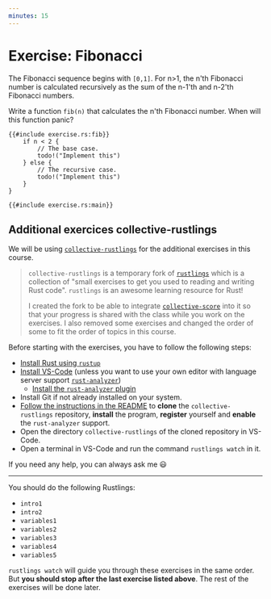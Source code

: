```yaml
---
minutes: 15
---
```


# Exercise: Fibonacci

The Fibonacci sequence begins with `[0,1]`. For n>1, the n'th Fibonacci number
is calculated recursively as the sum of the n-1'th and n-2'th Fibonacci numbers.

Write a function `fib(n)` that calculates the n'th Fibonacci number. When will
this function panic?

```rust,editable,should_panic
{{#include exercise.rs:fib}}
    if n < 2 {
        // The base case.
        todo!("Implement this")
    } else {
        // The recursive case.
        todo!("Implement this")
    }
}

{{#include exercise.rs:main}}
```
## Additional exercices collective-rustlings

We will be using [`collective-rustlings`](https://codeberg.org/mo8it/collective-rustlings) for the additional exercises in this course.

> `collective-rustlings` is a temporary fork of [`rustlings`](https://github.com/rust-lang/rustlings) which is a collection of "small exercises to get you used to reading and writing Rust code".
> `rustlings` is an awesome learning resource for Rust!
>
> I created the fork to be able to integrate [`collective-score`](https://codeberg.org/mo8it/collective-score) into it so that your progress is shared with the class while you work on the exercises.
> I also removed some exercises and changed the order of some to fit the order of topics in this course.

Before starting with the exercises, you have to follow the following steps:

- [Install Rust using `rustup`](https://www.rust-lang.org/tools/install)
- [Install VS-Code](https://code.visualstudio.com/) (unless you want to use your own editor with language server support [`rust-analyzer`](https://rust-analyzer.github.io/))
  - [Install the `rust-analyzer` plugin](https://marketplace.visualstudio.com/items?itemName=rust-lang.rust-analyzer)
- Install Git if not already installed on your system.
- [Follow the instructions in the README](https://codeberg.org/mo8it/collective-rustlings/src/branch/main/README.md#getting-started) to **clone** the `collective-rustlings` repository, **install** the program, **register** yourself and **enable** the `rust-analyzer` support.
- Open the directory `collective-rustlings` of the cloned repository in VS-Code.
- Open a terminal in VS-Code and run the command `rustlings watch` in it.

If you need any help, you can always ask me 😃

---

You should do the following Rustlings:

- `intro1`
- `intro2`
- `variables1`
- `variables2`
- `variables3`
- `variables4`
- `variables5`


`rustlings watch` will guide you through these exercises in the same order.
But **you should stop after the last exercise listed above**.
The rest of the exercises will be done later.
